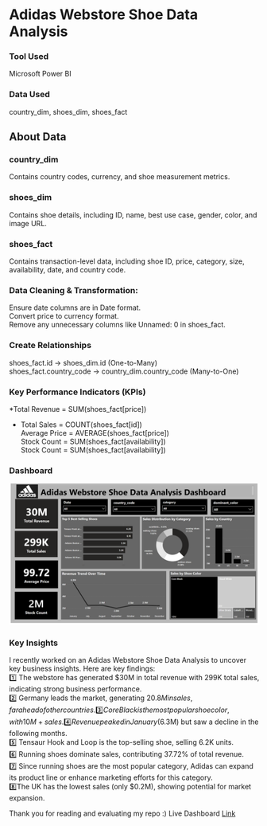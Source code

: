 # Adidas Webstore Shoe Data Analysis
### Tool Used
Microsoft Power BI

### Data Used
country_dim, shoes_dim, shoes_fact

## About Data
### country_dim 
Contains country codes, currency, and shoe measurement metrics.
### shoes_dim 
Contains shoe details, including ID, name, best use case, gender, color, and image URL.
### shoes_fact
Contains transaction-level data, including shoe ID, price, category, size, availability, date, and country code.

### Data Cleaning & Transformation:
Ensure date columns are in Date format.                                   
Convert price to currency format.                                      
Remove any unnecessary columns like Unnamed: 0 in shoes_fact.                                           

### Create Relationships
shoes_fact.id → shoes_dim.id (One-to-Many)                                           
shoes_fact.country_code → country_dim.country_code (Many-to-One)                                           

### Key Performance Indicators (KPIs)
*Total Revenue = SUM(shoes_fact[price])                                                          
* Total Sales = COUNT(shoes_fact[id])                                                       
Average Price = AVERAGE(shoes_fact[price])                                                       
Stock Count = SUM(shoes_fact[availability])                                                               
Stock Count = SUM(shoes_fact[availability])                                                                       

### Dashboard
![Dashboard](https://github.com/rohini-kadam98/Adidas-Webstore-Shoe-Data-Analysis/blob/main/Adidas%20Webstore%20Dashboard.png)

### Key Insights
I recently worked on an Adidas Webstore Shoe Data Analysis to uncover key business insights. Here are key findings:              
1️⃣ The webstore has generated $30M in total revenue with 299K total sales, indicating strong business performance.                        
2️⃣ Germany leads the market, generating $20.8M in sales, far ahead of other countries.                        
3️⃣ Core Black is the most popular shoe color, with 10M+ sales.                                                           
4️⃣ Revenue peaked in January ($6.3M) but saw a decline in the following months.                                                       
5️⃣ Tensaur Hook and Loop is the top-selling shoe, selling 6.2K units.                                                                        
6️⃣ Running shoes dominate sales, contributing 37.72% of total revenue.                                                                                    
7️⃣ Since running shoes are the most popular category, Adidas can expand its product line or enhance marketing efforts for this category.                                   
8️⃣The UK has the lowest sales (only $0.2M), showing potential for market expansion.                                                                             

Thank you for reading and evaluating my repo :)
Live Dashboard [Link](https://app.powerbi.com/view?r=eyJrIjoiOGFhNTU5OWEtZDk3MS00YjQ4LWIxMTEtYmVjOTlmOTkzNWZmIiwidCI6ImM2ZTU0OWIzLTVmNDUtNDAzMi1hYWU5LWQ0MjQ0ZGM1YjJjNCJ9)
